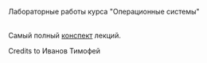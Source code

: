 Лабораторные работы курса "Операционные системы" <br> <br>

Самый полный [конспект](https://github.com/MihailPestrikov/itmo-os/blob/main/3%20-%20OS%20lite.pdf) лекций.

Credits to Иванов Тимофей 
